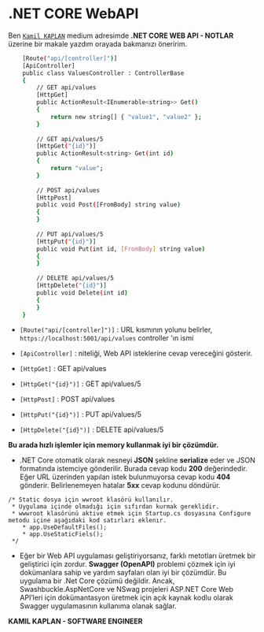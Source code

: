 # .NET CORE WebAPI

Ben [`Kamil KAPLAN`][medium] medium adresimde **.NET CORE WEB API - NOTLAR** üzerine bir makale yazdım orayada bakmanızı öneririm.

```sh
    [Route("api/[controller]")]
    [ApiController]
    public class ValuesController : ControllerBase
    {
        // GET api/values
        [HttpGet]
        public ActionResult<IEnumerable<string>> Get()
        {
            return new string[] { "value1", "value2" };
        }
 
        // GET api/values/5
        [HttpGet("{id}")]
        public ActionResult<string> Get(int id)
        {
            return "value";
        }
 
        // POST api/values
        [HttpPost]
        public void Post([FromBody] string value)
        {
        }
 
        // PUT api/values/5
        [HttpPut("{id}")]
        public void Put(int id, [FromBody] string value)
        {
        }
 
        // DELETE api/values/5
        [HttpDelete("{id}")]
        public void Delete(int id)
        {
        }
    }
```

- `[Route("api/[controller]")]` : URL kısmının yolunu belirler, `https://localhost:5001/api/values` controller 'ın ismi
- `[ApiController]` : niteliği, Web API isteklerine cevap vereceğini gösterir.


- `[HttpGet]` : GET api/values 
- `[HttpGet("{id}")]` : GET api/values/5
- `[HttpPost]` : POST api/values
- `[HttpPut("{id}")]` : PUT api/values/5
- `[HttpDelete("{id}")]` : DELETE api/values/5

**Bu arada hızlı işlemler için memory kullanmak iyi bir çözümdür.**

- .NET Core otomatik olarak nesneyi **JSON** şekline **serialize** eder ve JSON formatında istemciye gönderilir. Burada cevap kodu **200** değerindedir. Eğer URL üzerinden yapılan istek bulunmuyorsa cevap kodu **404** gönderir. Belirlenemeyen hatalar **5xx** cevap kodunu döndürür.

```
/* Static dosya için wwroot klasörü kullanılır.
 * Uygulama içinde olmadığı için sıfırdan kurmak gereklidir.
 * wwwroot klasörünü aktive etmek için Startup.cs dosyasına Configure metodu içine aşağıdaki kod satırları eklenır.
    * app.UseDefaultFiles();
    * app.UseStaticFiels();
 */
```

- Eğer bir Web API uygulaması geliştiriyorsanız, farklı metotları üretmek bir geliştirici için zordur. **Swagger (OpenAPI)** problemi çözmek için iyi dokümanlara sahip ve yardım sayfaları olan iyi bir çözümdür. Bu uygulama bir .Net Core çözümü değildir. Ancak, Swashbuckle.AspNetCore ve NSwag projeleri ASP.NET Core Web API’leri için dokümantasyon üretmek için açık kaynak kodlu olarak Swagger uygulamasının kullanıma olanak sağlar.

**KAMIL KAPLAN - SOFTWARE ENGINEER**

[//]: # (Gizli alan)

 [medium]: <https://medium.com/@kamilkaplnnr>





























